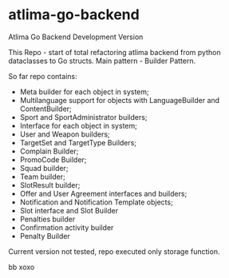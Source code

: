 # atlima-go-backend
Atlima Go Backend Development Version

This Repo - start of total refactoring atlima backend from python dataclasses to Go structs.
Main pattern - Builder Pattern.

So far repo contains:
- Meta builder for each object in system;
- Multilanguage support for objects with LanguageBuilder and ContentBuilder;
- Sport and SportAdministrator builders;
- Interface for each object in system;
- User and Weapon builders;
- TargetSet and TargetType Builders;
- Complain Builder;
- PromoCode Builder;
- Squad builder;
- Team builder;
- SlotResult builder;
- Offer and User Agreement interfaces and builders;
- Notification and Notification Template objects;
- Slot interface and Slot Builder
- Penalties builder
- Confirmation activity builder
- Penalty Builder

Current version not tested, repo executed only storage function.

bb xoxo
